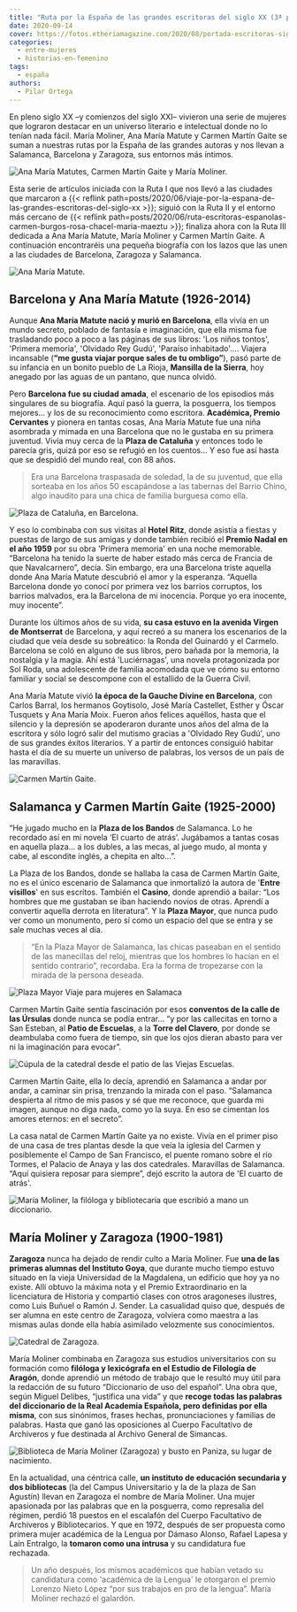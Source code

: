```yaml
---
title: "Ruta por la España de las grandes escritoras del siglo XX (3ª parte)"
date: 2020-09-14
cover: https://fotos.etheriamagazine.com/2020/08/portada-escritoras-siglo-xx.jpg
categories: 
  - entre-mujeres
  - historias-en-femenino
tags: 
  - españa
authors: 
  - Pilar Ortega
---
```


En pleno siglo XX –y comienzos del siglo XXI– vivieron una serie de mujeres que lograron 
destacar en un universo literario e intelectual donde no lo tenían nada fácil. María 
Moliner, Ana María Matute y Carmen Martín Gaite se suman a nuestras rutas por la España 
de las grandes autoras y nos llevan a Salamanca, Barcelona y Zaragoza, sus entornos más 
íntimos. 

![Ana María Matutes, Carmen Martín Gaite y María Moliner.](https://fotos.etheriamagazine.com/2020/08/portada-escritoras-siglo-xx.jpg "Ana María Matutes, Carmen Martín Gaite y María Moliner.")

Esta serie de artículos iniciada con la Ruta I que nos llevó a las ciudades que marcaron 
a {{< reflink 
path=posts/2020/06/viaje-por-la-espana-de-las-grandes-escritoras-del-siglo-xx >}}; 
siguió con la Ruta II y el entorno más cercano de {{< reflink 
path=posts/2020/06/ruta-escritoras-espanolas-carmen-burgos-rosa-chacel-maria-maeztu >}}; 
finaliza ahora con la Ruta III dedicada a Ana María Matute, María Moliner y Carmen 
Martín Gaite. A continuación encontraréis una pequeña biografía con los lazos que las 
unen a las ciudades de Barcelona, Zaragoza y Salamanca. 

![Ana María Matute.](https://fotos.etheriamagazine.com/2020/06/ana-maria-matute.jpg "Ana María Matute. © Wikimedia")

## Barcelona y Ana María Matute (1926-2014)

Aunque **Ana María Matute nació y murió en Barcelona**, ella vivía en un mundo secreto, 
poblado de fantasía e imaginación, que ella misma fue trasladando poco a poco a las 
páginas de sus libros: 'Los niños tontos', 'Primera memoria', 'Olvidado Rey Gudú', 
'Paraíso inhabitado'…. Viajera incansable (**“me gusta viajar porque sales de tu 
ombligo”**), pasó parte de su infancia en un bonito pueblo de La Rioja, **Mansilla de la 
Sierra**, hoy anegado por las aguas de un pantano, que nunca olvidó. 

Pero **Barcelona fue su ciudad amada**, el escenario de los episodios más singulares de 
su biografía. Aquí pasó la guerra, la posguerra, los tiempos mejores… y los de su 
reconocimiento como escritora. **Académica, Premio Cervantes** y pionera en tantas 
cosas, Ana María Matute fue una niña asombrada y mimada en una Barcelona que no le 
gustaba en su primera juventud. Vivía muy cerca de la **Plaza de Cataluña** y entonces 
todo le parecía gris, quizá por eso se refugió en los cuentos… Y eso fue así hasta que 
se despidió del mundo real, con 88 años. 

> Era una Barcelona traspasada de soledad, la de su juventud, que ella sorteaba en los 
> años 50 escapándose a las tabernas del Barrio Chino, algo inaudito para una chica de 
> familia burguesa como ella. 

![Plaza de Cataluña, en Barcelona.](https://fotos.etheriamagazine.com/2020/06/barcelona-plaza-cataluna.jpg "Plaza de Cataluña, en Barcelona.")

Y eso lo combinaba con sus visitas al **Hotel Ritz**, donde asistía a fiestas y puestas 
de largo de sus amigas y donde también recibió el **Premio Nadal en el año 1959** por su 
obra 'Primera memoria' en una noche memorable. “Barcelona ha tenido la suerte de haber 
estado más cerca de Francia de que Navalcarnero”, decía. Sin embargo, era una Barcelona 
triste aquella donde Ana María Matute descubrió el amor y la esperanza. “Aquella 
Barcelona donde yo conocí por primera vez los barrios corruptos, los barrios malvados, 
era la Barcelona de mi inocencia. Porque yo era inocente, muy inocente”. 

Durante los últimos años de su vida, **su casa estuvo en la avenida Virgen de 
Montserrat** de Barcelona, y aquí recreó a su manera los escenarios de la ciudad que 
veía desde su sobreático: la Ronda del Guinardó y el Carmelo. Barcelona se coló en 
alguno de sus libros, pero bañada por la memoria, la nostalgia y la magia. Ahí está 
'Luciérnagas', una novela protagonizada por Sol Roda, una adolescente de familia 
acomodada que ve cómo su entorno familiar y social se descompone con el estallido de la 
Guerra Civil. 

Ana María Matute vivió **la época de la Gauche Divine en Barcelona**, con Carlos Barral, 
los hermanos Goytisolo, José María Castellet, Esther y Óscar Tusquets y Ana María Moix. 
Fueron años felices aquéllos, hasta que el silencio y la depresión se apoderaron durante 
unos años del alma de la escritora y sólo logró salir del mutismo gracias a 'Olvidado 
Rey Gudú', uno de sus grandes éxitos literarios. Y a partir de entonces consiguió 
habitar hasta el día de su muerte un universo de palabras, los versos de un país de las 
maravillas. 

![Carmen Martín Gaite.](https://fotos.etheriamagazine.com/2020/06/carmen-martin-gaite.jpg "Carmen Martín Gaite. © Archivomartingaite.es")

## Salamanca y Carmen Martín Gaite (1925-2000)

“He jugado mucho en la **Plaza de los Bandos** de Salamanca. Lo he recordado así en mi 
novela ‘El cuarto de atrás’. Jugábamos a tantas cosas en aquella plaza… a los dubles, a 
las mecas, al juego mudo, al monta y cabe, al escondite inglés, a chepita en alto…”. 

La Plaza de los Bandos, donde se hallaba la casa de Carmen Martín Gaite, no es el único 
escenario de Salamanca que inmortalizó la autora de '**Entre visillos**' en sus 
escritos. También el **Casino**, donde aprendió a bailar: “Los hombres que me gustaban 
se iban haciendo novios de otras. Aprendí a convertir aquella derrota en literatura”. Y 
la **Plaza Mayor**, que nunca pudo ver como un monumento, pero sí como un espacio del 
que se entra y se sale muchas veces al día. 

> “En la Plaza Mayor de Salamanca, las chicas paseaban en el sentido de las manecillas del 
> reloj, mientras que los hombres lo hacían en el sentido contrario”, recordaba. Era la 
> forma de tropezarse con la mirada de la persona deseada. 

![Plaza Mayor Viaje para mujeres en Salamaca](https://fotos.etheriamagazine.com/2018/05/2-Viajar-sola-a-Salamanca.jpg "La Plaza Mayor es un buen lugar para tomar el pulso a Salamanca.")

Carmen Martín Gaite sentía fascinación por esos **conventos de la calle de las Úrsulas** 
donde nunca se podía entrar… “y por las callecitas en torno a San Esteban, al **Patio de 
Escuelas**, a la **Torre del Clavero**, por donde se deambulaba como fuera de tiempo, 
sin que los ojos dieran abasto para ver ni la imaginación para evocar”. 

![Cúpula de la catedral desde el patio de las Viejas Escuelas.](https://fotos.etheriamagazine.com/2018/05/6-Viajar-sola-a-Salamanca.jpg "Cúpula de la catedral desde el patio de las Viejas Escuelas.")

Carmen Martín Gaite, ella lo decía, aprendió en Salamanca a andar por andar, a caminar 
sin prisa, trenzando la mirada con el paso. “Salamanca despierta al ritmo de mis pasos y 
sé que me reconoce, que guarda mi imagen, aunque no diga nada, como yo la suya. En eso 
se cimentan los amores eternos: en el secreto”. 

La casa natal de Carmen Martín Gaite ya no existe. Vivía en el primer piso de una casa 
de tres plantas desde la que veía la iglesia del Carmen y posiblemente el Campo de San 
Francisco, el puente romano sobre el río Tormes, el Palacio de Anaya y las dos 
catedrales. Maravillas de Salamanca. “Aquí quisiera reposar para siempre”, dejó escrito 
la autora de 'El cuarto de atrás'. 

![María Moliner, la filóloga y bibliotecaria que escribió a mano un diccionario.](https://fotos.etheriamagazine.com/2020/08/maria-moliner.jpg "María Moliner, la filóloga y bibliotecaria que escribió a mano un diccionario.")

## María Moliner y Zaragoza (1900-1981)

**Zaragoza** nunca ha dejado de rendir culto a María Moliner. Fue **una de las primeras 
alumnas del Instituto Goya**, que durante mucho tiempo estuvo situado en la vieja 
Universidad de la Magdalena, un edificio que hoy ya no existe. Allí obtuvo la máxima 
nota y el Premio Extraordinario en la licenciatura de Historia y compartió clases con 
otros aragoneses ilustres, como Luis Buñuel o Ramón J. Sender. La casualidad quiso que, 
después de ser alumna en este centro de Zaragoza, volviera como maestra a las mismas 
aulas donde ella había asimilado velozmente sus conocimientos. 

![Catedral de Zaragoza.](https://fotos.etheriamagazine.com/2020/06/catedral-zaragoza.jpg "Catedral de Zaragoza. © Koalakoker")

María Moliner combinaba en Zaragoza sus estudios universitarios con su formación como 
**filóloga y lexicógrafa en el Estudio de Filología de Aragón**, donde aprendió un 
método de trabajo que le resultó muy útil para la redacción de su futuro “Diccionario de 
uso del español”. Una obra que, según Miguel Delibes, “justifica una vida” y que 
**recoge todas las palabras del diccionario de la Real Academia Española, pero definidas 
por ella misma**, con sus sinónimos, frases hechas, pronunciaciones y familias de 
palabras. Hasta que ganó las oposiciones al Cuerpo Facultativo de Archiveros y fue 
destinada al Archivo General de Simancas. 

![Biblioteca de María Moliner (Zaragoza) y busto en Paniza, su lugar de nacimiento.](https://fotos.etheriamagazine.com/2020/06/Biblioteca-Maria-moliner-busto.jpg "Biblioteca de María Moliner (Zaragoza) y busto en Paniza, su lugar de nacimiento. © Wikimedia")

En la actualidad, una céntrica calle, **un instituto de educación secundaria y dos 
bibliotecas** (la del Campus Universitario y la de la plaza de San Agustín) llevan en 
Zaragoza el nombre de María Moliner. Una mujer apasionada por las palabras que en la 
posguerra, como represalia del régimen, perdió 18 puestos en el escalafón del Cuerpo 
Facultativo de Archiveros y Bibliotecarios. Y que en 1972, después de ser propuesta como 
primera mujer académica de la Lengua por Dámaso Alonso, Rafael Lapesa y Laín Entralgo, 
la **tomaron como una intrusa** y su candidatura fue rechazada. 

> Un año después, los mismos académicos que habían vetado su candidatura como 'académica 
> de la Lengua' le otorgaron el premio Lorenzo Nieto López “por sus trabajos en pro de la 
> lengua”. María Moliner rechazó el galardón.
